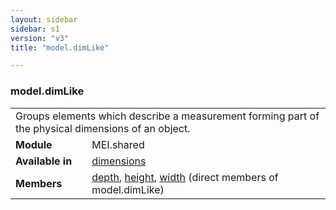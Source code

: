 ```yaml
---
layout: sidebar
sidebar: s1
version: "v3"
title: "model.dimLike"

---
```


<div class="classSpec model">
   <h3 id="model.dimLike">model.dimLike</h3>
   <table class="wovenodd">
      <tr>
         <td colspan="2" class="wovenodd-col2">Groups elements which describe a measurement forming part of the physical dimensions
            of
            an object.
         </td>
      </tr>
      <tr>
         <td class="wovenodd-col1">
            <strong>Module</strong>
         </td>
         <td class="wovenodd-col2">MEI.shared</td>
      </tr>
      <tr>
         <td class="wovenodd-col1">
            <strong>Available in</strong>
         </td>
         <td class="wovenodd-col2">
            <div class="parent">
               <div>
                  <a class="link_odd_elementSpec" href="/{{ page.version }}/elements/dimensions.html">dimensions</a>
               </div>
            </div>
         </td>
      </tr>
      <tr>
         <td class="wovenodd-col1">
            <strong>Members</strong>
         </td>
         <td class="wovenodd-col2">
            <div class="parent">
               <div>
                  <a class="link_odd_elementSpec" href="/{{ page.version }}/elements/depth.html">depth</a>, 
                  <a class="link_odd_elementSpec" href="/{{ page.version }}/elements/height.html">height</a>, 
                  <a class="link_odd_elementSpec" href="/{{ page.version }}/elements/width.html">width</a> (direct members of model.dimLike)
               </div>
            </div>
         </td>
      </tr>
   </table>
</div>